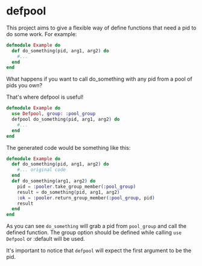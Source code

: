 defpool
=======

This project aims to give a flexible way of define functions that need a pid to do some work. For example:

```elixir
defmodule Example do
  def do_something(pid, arg1, arg2) do
    #...
  end
end
```

What happens if you want to call do_something with any pid from a pool of pids you own?

That's where defpool is useful!

```elixir
defmodule Example do
  use Defpool, group: :pool_group
  defpool do_something(pid, arg1, arg2) do
    #...
  end
end
```

The generated code would be something like this:

```elixir
defmodule Example do
  def do_something(pid, arg1, arg2) do
    #... original code
  end
  def do_something(arg1, arg2) do
    pid = :pooler.take_group_member(:pool_group)
    result = do_something(pid, arg1, arg2)
    :ok = :pooler.return_group_member(:pool_group, pid)
    result
  end
end
```

As you can see `do_something` will grab a pid from `pool_group` and call the defined function.
The group option should be defined while calling `use Defpool` or :default will be used.

It's important to notice that `defpool` will expect the first argument to be the pid.
